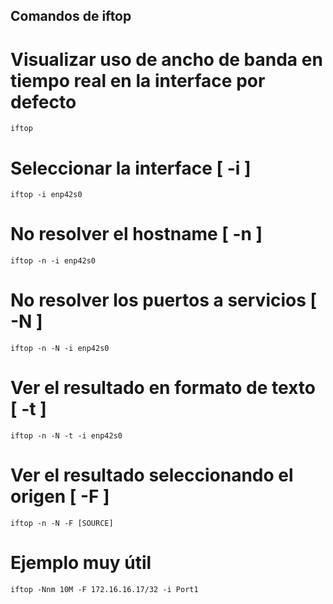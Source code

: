 ## Comandos de iftop

# Visualizar uso de ancho de banda en tiempo real en la interface por defecto

    iftop

# Seleccionar la interface [ -i ]

    iftop -i enp42s0

# No resolver el hostname [ -n ]

    iftop -n -i enp42s0

# No resolver los puertos a servicios [ -N ]

    iftop -n -N -i enp42s0

# Ver el resultado en formato de texto [ -t ]

    iftop -n -N -t -i enp42s0

# Ver el resultado seleccionando el origen [ -F ]

    iftop -n -N -F [SOURCE]

# Ejemplo muy útil

	iftop -Nnm 10M -F 172.16.16.17/32 -i Port1
